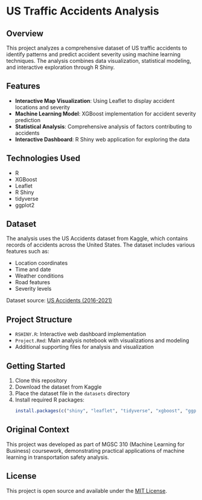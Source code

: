 # US Traffic Accidents Analysis

## Overview
This project analyzes a comprehensive dataset of US traffic accidents to identify patterns and predict accident severity using machine learning techniques. The analysis combines data visualization, statistical modeling, and interactive exploration through R Shiny.

## Features
- **Interactive Map Visualization**: Using Leaflet to display accident locations and severity
- **Machine Learning Model**: XGBoost implementation for accident severity prediction
- **Statistical Analysis**: Comprehensive analysis of factors contributing to accidents
- **Interactive Dashboard**: R Shiny web application for exploring the data

## Technologies Used
- R
- XGBoost
- Leaflet
- R Shiny
- tidyverse
- ggplot2

## Dataset
The analysis uses the US Accidents dataset from Kaggle, which contains records of accidents across the United States. The dataset includes various features such as:
- Location coordinates
- Time and date
- Weather conditions
- Road features
- Severity levels

Dataset source: [US Accidents (2016-2021)](https://www.kaggle.com/sobhanmoosavi/us-accidents)

## Project Structure
- `RSHINY.R`: Interactive web dashboard implementation
- `Project.Rmd`: Main analysis notebook with visualizations and modeling
- Additional supporting files for analysis and visualization

## Getting Started
1. Clone this repository
2. Download the dataset from Kaggle
3. Place the dataset file in the `datasets` directory
4. Install required R packages:
   ```R
   install.packages(c("shiny", "leaflet", "tidyverse", "xgboost", "ggplot2"))
   ```

## Original Context
This project was developed as part of MGSC 310 (Machine Learning for Business) coursework, demonstrating practical applications of machine learning in transportation safety analysis.

## License
This project is open source and available under the [MIT License](LICENSE).

